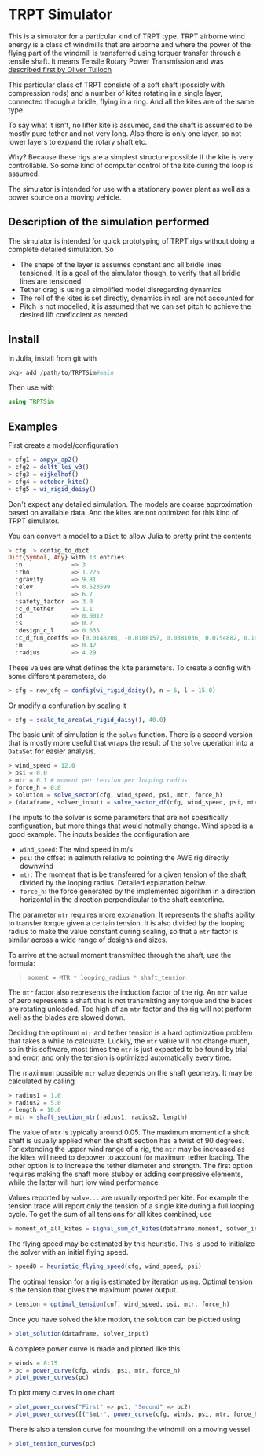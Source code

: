 # TRPT Simulator

This is a simulator for a particular kind of TRPT type. TRPT airborne wind
energy is a class of windmills that are airborne and where the power of the
flying part of the windmill is transferred using torquer transfer throuch a
tensile shaft. It means Tensile Rotary Power Transmission and was [described
first by Oliver
Tulloch](https://pureportal.strath.ac.uk/en/publications/tensile-rotary-power-transmission-model-development-for-airborne-)

This particular class of TRPT consiste of a soft shaft (possibly with
compression rods) and a number of kites rotating in a single layer, connected
through a bridle, flying in a ring. And all the kites are of the same type.

To say what it isn't, no lifter kite is assumed, and the shaft is assumed to be
mostly pure tether and not very long. Also there is only one layer, so not
lower layers to expand the rotary shaft etc.

Why? Because these rigs are a simplest structure possible if the kite is very
controllable. So some kind of computer control of the kite during the loop is
assumed.

The simulator is intended for use with a stationary power plant as well as a
power source on a moving vehicle.


## Description of the simulation performed

The simulator is intended for quick prototyping of TRPT rigs without doing a
complete detailed simulation. So

- The shape of the layer is assumes constant and all bridle lines tensioned. It
  is a goal of the simulator though, to verify that all bridle lines are
  tensioned
- Tether drag is using a simplified model disregarding dynamics
- The roll of the kites is set directly, dynamics in roll are not accounted for
- Pitch is not modelled, it is assumed that we can set pitch to achieve the
  desired lift coeficcient as needed


## Install

In Julia, install from git with

```julia
pkg> add /path/to/TRPTSim#main
```

Then use with 

```julia
using TRPTSim
```

## Examples

First create a model/configuration

```julia
> cfg1 = ampyx_ap2()
> cfg2 = delft_lei_v3()
> cfg3 = eijkelhof()
> cfg4 = october_kite()
> cfg5 = wi_rigid_daisy()
```


Don't expect any detailed simulation. The models are coarse approximation based
on available data. And the kites are not optimized for this kind of TRPT
simulator.


You can convert a model to a `Dict` to allow Julia to pretty print the contents

```julia
> cfg |> config_to_dict
Dict{Symbol, Any} with 13 entries:
  :n              => 3
  :rho            => 1.225
  :gravity        => 9.81
  :elev           => 0.523599
  :l              => 6.7
  :safety_factor  => 3.0
  :c_d_tether     => 1.1
  :d              => 0.0012
  :s              => 0.2
  :design_c_l     => 0.635
  :c_d_fun_coeffs => [0.0148208, -0.0188157, 0.0381036, 0.0754882, 0.145568, -0.261428, -0.070654, 0.20734, -0.0597481]
  :m              => 0.42
  :radius         => 4.29
```

These values are what defines the kite parameters. To create a config with some
different parameters, do

```julia
> cfg = new_cfg = config(wi_rigid_daisy(), n = 6, l = 15.0)
```

Or modify a confuration by scaling it

```julia
> cfg = scale_to_area(wi_rigid_daisy(), 40.0)
```

The basic unit of simulation is the `solve` function. There is a second version
that is mostly more useful that wraps the result of the `solve` operation into
a `DataSet` for easier analysis.


```julia
> wind_speed = 12.0
> psi = 0.0
> mtr = 0.1 # moment per tension per looping radius
> force_h = 0.0
> solution = solve_sector(cfg, wind_speed, psi, mtr, force_h)
> (dataframe, solver_input) = solve_sector_df(cfg, wind_speed, psi, mtr, force_h)
```

The inputs to the solver is some parameters that are not spesifically
configuration, but more things that would notmally change. Wind speed is a good
example. The inputs besides the configuration are

- `wind_speed`: The wind speed in m/s
- `psi`: the offset in azimuth relative to pointing the AWE rig directly downwind
- `mtr`: The moment that is be transferred for a given tension
  of the shaft, divided by the looping radius. Detailed explanation below.
- `force_h`: the force generated by the implemented algorithm in a direction
  horizontal in the direction perpendicular to the shaft centerline.


The parameter `mtr` requires more explanation. It represents the shafts ability
to transfer torque given a certain tension. It is also divided by the looping
radius to make the value constant during scaling, so that a `mtr` factor is
similar across a wide range of designs and sizes.

To arrive at the actual moment transmitted through the shaft, use the formula:

> `moment = MTR * looping_radius * shaft_tension`

The `mtr` factor also represents the induction factor of the rig. An `mtr`
value of zero represents a shaft that is not transmitting any torque and the
blades are rotating unloaded. Too high of an `mtr` factor and the rig will not
perform well as the blades are slowed down.


Deciding the optimum `mtr` and tether tension is a hard optimization problem
that takes a while to calculate. Luckily, the `mtr` value will not change much,
so in this software, most times the `mtr` is just expected to be found by trial
and error, and only the tension is optimized automatically every time.

The maximum possible `mtr` value depends on the shaft geometry. It may be
calculated by calling

```julia
> radius1 = 1.0
> radius2 = 5.0
> length = 10.0
> mtr = shaft_section_mtr(radius1, radius2, length) 
```

The value of `mtr` is typically around 0.05. The maximum moment of a shoft
shaft is usually applied when the shaft section has a twist of 90 degrees. For
extending the upper wind range of a rig, the `mtr` may be increased as the
kites will need to depower to account for maximum tether loading. The other
option is to increase the tether diameter and strength. The first option
requires making the shaft more stubby or adding compressive elements, while the
latter will hurt low wind performance.


Values reported by `solve...` are usually reported per kite. For example the tension trace will report only the tension of a single kite during a full looping cycle. To get the sum of all tensions for all kites combined, use

```julia
> moment_of_all_kites = signal_sum_of_kites(dataframe.moment, solver_input[:config].n)
```

The flying speed may be estimated by this heuristic.  This is used to
initialize the solver with an initial flying speed.

```julia
> speed0 = heuristic_flying_speed(cfg, wind_speed, psi)
```

The optimal tension for a rig is estimated by iteration using. Optimal tension
is the tension that gives the maximum power output.

```julia
> tension = optimal_tension(cnf, wind_speed, psi, mtr, force_h)
```

Once you have solved the kite motion, the solution can be plotted using

```julia
> plot_solution(dataframe, solver_input)
```

A complete power curve is made and plotted like this

```julia
> winds = 8:15
> pc = power_curve(cfg, winds, psi, mtr, force_h)
> plot_power_curves(pc)
```

To plot many curves in one chart 

```julia
> plot_power_curves("First" => pc1, "Second" => pc2)
> plot_power_curves([("$mtr", power_curve(cfg, winds, psi, mtr, force_h)) for mtr = 0.01:0.01:0.08]...)
```


There is also a tension curve for mounting the windmill on a moving vessel

```julia
> plot_tension_curves(pc)
```












